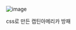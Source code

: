 ![image](https://github.com/user-attachments/assets/18e53bf5-584e-435b-bf9c-fce9177e892a)

css로 만든 캡틴아메리카 방패

